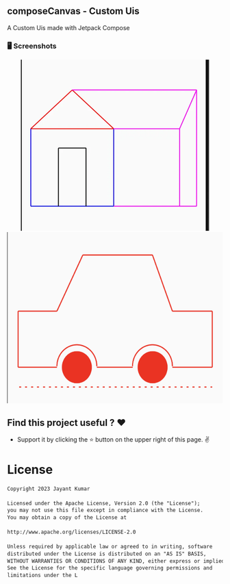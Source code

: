 ## composeCanvas - Custom Uis

<p align="left"> A Custom Uis made with Jetpack Compose </p>

### 🖥️ Screenshots

<p align="center">
<img src="screenshots/hut.webp" height="400">
<img src="screenshots/car.png" height="400">
</p>


## Find this project useful ? ❤️

- Support it by clicking the ⭐️ button on the upper right of this page. ✌️

# License

```markdown
Copyright 2023 Jayant Kumar

Licensed under the Apache License, Version 2.0 (the "License");
you may not use this file except in compliance with the License.
You may obtain a copy of the License at

http://www.apache.org/licenses/LICENSE-2.0

Unless required by applicable law or agreed to in writing, software
distributed under the License is distributed on an "AS IS" BASIS,
WITHOUT WARRANTIES OR CONDITIONS OF ANY KIND, either express or implied.
See the License for the specific language governing permissions and
limitations under the L